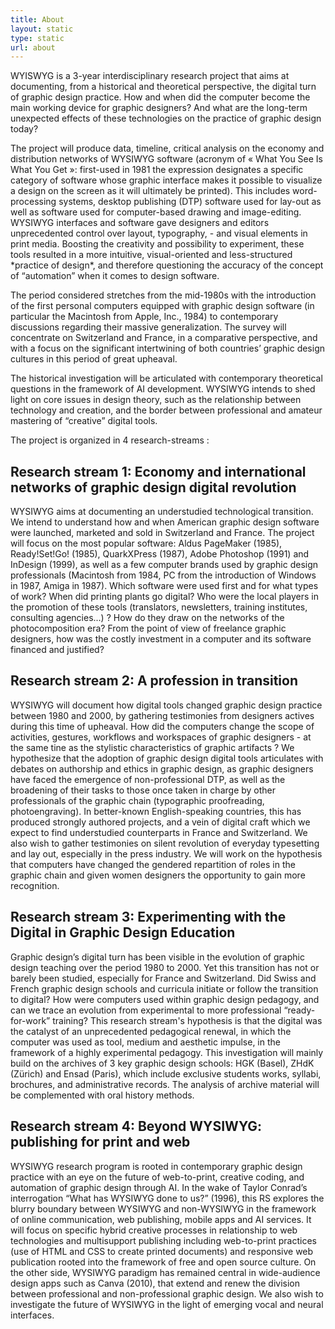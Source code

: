 ```yaml
---
title: About
layout: static
type: static
url: about
---
```

WYISWYG is a 3-year interdisciplinary research project that aims at documenting, from a historical and theoretical perspective, the digital turn of graphic design practice. How and when did the computer become the main working device for graphic designers? And what are the long-term unexpected effects of these technologies on the practice of graphic design today?

The project will produce data, timeline, critical analysis on the economy and distribution networks of WYSIWYG software (acronym of « What You See Is What You Get »: first-used in 1981 the expression designates a specific category of software whose graphic interface makes it possible to visualize a design on the screen as it will ultimately be printed). This includes word-processing systems, desktop publishing (DTP) software used for lay-out as well as software used for computer-based drawing and image-editing. WYSIWYG interfaces and software gave designers and editors unprecedented control over layout, typography, - and visual elements in print media. Boosting the creativity and possibility to experiment, these tools resulted in a more intuitive, visual-oriented and less-structured \*practice of design\*, and therefore questioning the accuracy of the concept of “automation” when it comes to design software.

The period considered stretches from the mid-1980s with the introduction of the first personal computers equipped with graphic design software (in particular the Macintosh from Apple, Inc., 1984) to contemporary discussions regarding their massive generalization. The survey will concentrate on Switzerland and France, in a comparative perspective, and with a focus on the significant intertwining of both countries’ graphic design cultures in this period of great upheaval.

The historical investigation will be articulated with contemporary theoretical questions in the framework of AI development. WYSIWYG intends to shed light on core issues in design theory, such as the relationship between technology and creation, and the border between professional and amateur mastering of “creative” digital tools.

The project is organized in 4 research-streams :

## Research stream 1: Economy and international networks of graphic design digital revolution

WYSIWYG aims at documenting an understudied technological transition. We intend to understand how and when American graphic design software were launched, marketed and sold in Switzerland and France. The project will focus on the most popular software: Aldus PageMaker (1985), Ready!Set!Go! (1985), QuarkXPress (1987), Adobe Photoshop (1991) and InDesign (1999), as well as a few computer brands used by graphic design professionals (Macintosh from 1984, PC from the introduction of Windows in 1987, Amiga in 1987).  Which software were used first and for what types of work? When did printing plants go digital? Who were the local players in the promotion of these tools (translators, newsletters, training institutes, consulting agencies...) ? How do they draw on the networks of the photocomposition era? From the point of view of freelance graphic designers, how was the costly investment in a computer and its software financed and justified? 

## Research stream 2: A profession in transition

WYSIWYG will document how digital tools changed graphic design practice between 1980 and 2000, by gathering testimonies from designers actives during this time of upheaval. How did the computers change the scope of activities, gestures, workflows and workspaces of graphic designers - at the same tine as the stylistic characteristics of graphic artifacts ? We hypothesize that the adoption of graphic design digital tools articulates with debates on authorship and ethics in graphic design, as graphic designers have faced the emergence of non-professional DTP, as well as the broadening of their tasks to those once taken in charge by other professionals of the graphic chain (typographic proofreading, photoengraving). In better-known English-speaking countries, this has produced strongly authored projects, and a vein of digital craft which we expect to find understudied counterparts in France and Switzerland. We also wish to gather testimonies on silent revolution of everyday typesetting and lay out, especially in the press industry. We will work on the hypothesis that computers have changed the gendered repartition of roles in the graphic chain and given women designers the opportunity to gain more recognition. 

## Research stream 3: Experimenting with the Digital in Graphic Design Education

Graphic design’s digital turn has been visible in the evolution of graphic design teaching over the period 1980 to 2000. Yet this transition has not or barely been studied, especially for France and Switzerland. Did Swiss and French graphic design schools and curricula initiate or follow the transition to digital? How were computers used within graphic design pedagogy, and can we trace an evolution from experimental to more professional “ready-for-work” training? This research stream's hypothesis is that the digital was the catalyst of an unprecedented pedagogical renewal, in which the computer was used as tool, medium and aesthetic impulse, in the framework of a highly experimental pedagogy. This investigation will mainly build on the archives of 3 key graphic design schools: HGK (Basel), ZHdK (Zürich) and Ensad (Paris), which include exclusive students works, syllabi, brochures, and administrative records. The analysis of archive material will be complemented with oral history methods. 

## Research stream 4: Beyond WYSIWYG: publishing for print and web

WYSIWYG research program is rooted in contemporary graphic design practice with an eye on the future of web-to-print, creative coding, and automation of graphic design through AI. In the wake of Taylor Conrad’s interrogation “What has WYSIWYG done to us?” (1996), this RS explores the blurry boundary between WYSIWYG and non-WYSIWYG in the framework of online communication, web publishing, mobile apps and AI services. It will focus on specific hybrid creative processes in relationship to web technologies and multisupport publishing including web-to-print practices (use of HTML and CSS to create printed documents) and responsive web publication rooted into the framework of free and open source culture. On the other side, WYSIWYG paradigm has remained central in wide-audience design apps such as Canva (2010), that extend and renew the division between professional and non-professional graphic design. We also wish to investigate the future of WYSIWYG in the light of emerging vocal and neural interfaces.
